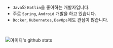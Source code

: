 - `Java`와 `Kotlin`을 좋아하는 개발자입니다. 
- 주로 `Spring`, `Android` 개발을 하고 있습니다.
- `Docker`, `Kubernetes`, `DevOps`에도 관심이 많습니다.

</br>

  ![아이디's github stats](https://github-readme-stats.vercel.app/api?username=yologger&show_icons=true)
